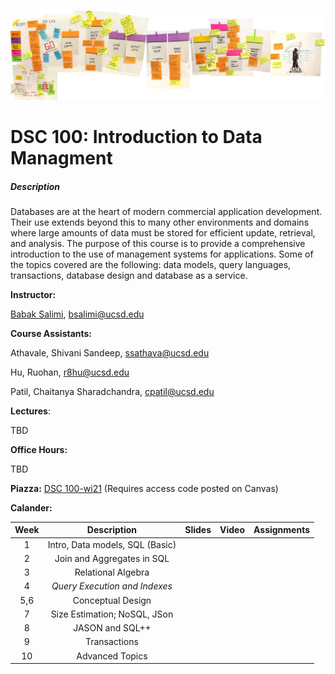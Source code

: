 

![The_Data_Lifecycle](fig/The_Data_Lifecycle.jpg)

#   DSC 100: Introduction to Data Managment



##### Description

Databases are at the heart of modern commercial application development. Their use extends beyond this to many other environments and domains where large amounts of data must be stored for efficient update, retrieval, and analysis. The purpose of this course is to provide a comprehensive introduction to the use of management systems for applications. Some of the topics covered are the following: data models, query languages, transactions, database design and database as a service.

**Instructor:**

[Babak Salimi](https://bsalimi.github.io/), bsalimi@ucsd.edu

**Course Assistants:**

Athavale, Shivani Sandeep, ssathava@ucsd.edu

Hu, Ruohan, [r8hu@ucsd.edu](mailto:r8hu@ucsd.edu) 

Patil, Chaitanya Sharadchandra, [cpatil@ucsd.edu](mailto:cpatil@ucsd.edu)

**Lectures**:

TBD

**Office Hours:**

TBD

**Piazza:** [DSC 100-wi21](https://piazza.com/ucsd/winter2021/dsc100) (Requires access code posted on Canvas)



**Calander:**

| Week |           Description           | Slides | Video | **Assignments** |
| :--: | :-----------------------------: | :----: | ----- | --------------- |
|  1   | Intro, Data models, SQL (Basic) |        |       |                 |
|  2   |   Join and Aggregates in SQL    |        |       |                 |
|  3   |       Relational Algebra        |        |       |                 |
|  4   |  *Query Execution and Indexes*  |        |       |                 |
| 5,6  |        Conceptual Design        |        |       |                 |
|  7   |  Size Estimation; NoSQL, JSon   |        |       |                 |
|  8   |         JASON and SQL++         |        |       |                 |
|  9   |          Transactions           |        |       |                 |
|  10  |       Advanced Topics        |        |       |                 |














